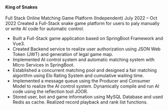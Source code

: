 #### King of Snakes
Full Stack Online Matching Game Platform (Independent) July 2022 – Oct 2022 Created a Full-Stack snake game platform for users to paly manually or write AI code for automatic control.
- Built a Full-Stack game application based on SpringBoot Framework and Vue3.
- Created Backend service to realize user authorization using JSON Web Token (JWT) and generation
of legal game map.
- Implemented AI control system and automatic matching system with Micro Services in SpringBoot.
- Established a concurrent matching pool and designed a fair matching algorithm using Elo Rating
System and cumulative waiting time.
- Implemented a message queue using the Producer and Consumer Model to realize the AI control
system. Dynamically compile and run AI code using the reflection tool JOOR.
- Stored user, bot and game information using MySQL Database and used Redis as cache. Realized
record playback and rank list functions.
